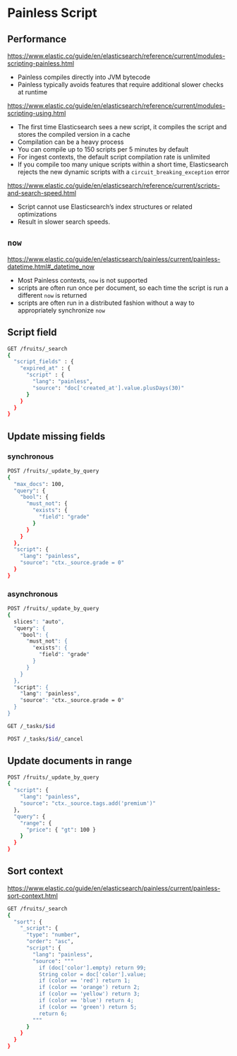 # Painless Script

## Performance

https://www.elastic.co/guide/en/elasticsearch/reference/current/modules-scripting-painless.html

* Painless compiles directly into JVM bytecode
* Painless typically avoids features that require additional slower checks at runtime

https://www.elastic.co/guide/en/elasticsearch/reference/current/modules-scripting-using.html

* The first time Elasticsearch sees a new script, it compiles the script and stores the compiled version in a cache
* Compilation can be a heavy process
* You can compile up to 150 scripts per 5 minutes by default
* For ingest contexts, the default script compilation rate is unlimited
* If you compile too many unique scripts within a short time, Elasticsearch rejects the new dynamic scripts with a `circuit_breaking_exception` error

https://www.elastic.co/guide/en/elasticsearch/reference/current/scripts-and-search-speed.html

* Script cannot use Elasticsearch’s index structures or related optimizations
* Result in slower search speeds.

## `now`

https://www.elastic.co/guide/en/elasticsearch/painless/current/painless-datetime.html#_datetime_now

* Most Painless contexts, `now` is not supported
* scripts are often run once per document, so each time the script is run a different `now` is returned
* scripts are often run in a distributed fashion without a way to appropriately synchronize `now`

## Script field

```sh
GET /fruits/_search
{
  "script_fields" : {
    "expired_at" : {
      "script" : {
        "lang": "painless",
        "source": "doc['created_at'].value.plusDays(30)"
      }
    }
  }
}
```

## Update missing fields

### synchronous

```sh
POST /fruits/_update_by_query
{
  "max_docs": 100,
  "query": {
    "bool": {
      "must_not": {
        "exists": {
          "field": "grade"
        }
      }
    }
  },
  "script": {
    "lang": "painless",
    "source": "ctx._source.grade = 0"
  }
}
```

### asynchronous

```sh
POST /fruits/_update_by_query
{
  slices": "auto",
  "query": {
    "bool": {
      "must_not": {
        "exists": {
          "field": "grade"
        }
      }
    }
  },
  "script": {
    "lang": "painless",
    "source": "ctx._source.grade = 0"
  }
}
```

```sh
GET /_tasks/$id
```

```sh
POST /_tasks/$id/_cancel
```

## Update documents in range

```sh
POST /fruits/_update_by_query
{
  "script": {
    "lang": "painless",
    "source": "ctx._source.tags.add('premium')"
  },
  "query": {
    "range": {
      "price": { "gt": 100 }
    }
  }
}
```

## Sort context

https://www.elastic.co/guide/en/elasticsearch/painless/current/painless-sort-context.html

```sh
GET /fruits/_search
{
  "sort": {
    "_script": {
      "type": "number",
      "order": "asc",
      "script": {
        "lang": "painless",
        "source": """
          if (doc['color'].empty) return 99;
          String color = doc['color'].value;
          if (color == 'red') return 1;
          if (color == 'orange') return 2;
          if (color == 'yellow') return 3;
          if (color == 'blue') return 4;
          if (color == 'green') return 5;
          return 6;
        """
      }
    }
  }
}
```
